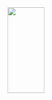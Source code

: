 <div align="center">  
  <img width="41%" height="195px" src="https://github-readme-stats.vercel.app/api/top-langs/?username=Liperdev&layout=compact&hide_border=true&title_color=04D9FF&text_color=FFFFFF&bg_color=0d1117" />
</div>
